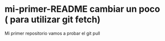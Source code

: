 # mi-primer-README cambiar un poco ( para utilizar git fetch)
Mi primer repositorio 
vamos a probar el git pull 

